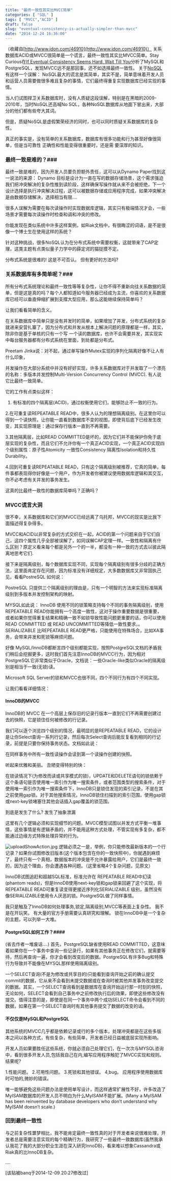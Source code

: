 ```yaml
---
title: "最终一致性其实比MVCC简单"
categories: [ "SQL" ]
tags: [ "MVCC","ACID" ]
draft: false
slug: "eventual-consistency-is-actually-simpler-than-mvcc"
date: "2014-12-24 16:36:00"
---
```


（收藏自[http://www.jdon.com/46910](http://www.jdon.com/46910)）
关系数据库ACID或MVCC很简单是一个谎言，最终一致性其实比MVCC简单。Stay Curious在[If Eventual Consistency Seems Hard, Wait Till You](http://www.xaprb.com/blog/2014/12/08/eventual-consistency-simpler-than-mvcc/)分析了MySQL和PostgreSQL，发现MVCC远不是那回事，还不如选择最终一致性。
关于[NoSQL](en.wikipedia.org/wiki/NoSQL)有这样一个误解：
NoSQL最大的谎言是其简单，其实不是，简单意味着开发人员和运营人员需要做很多难且复杂的事情，它们最终得重复实现数据库已经实现的事情。

当人们试图捍卫关系数据库时，没有人质疑这段误解，特别是在黑暗的2009-2010年，当时NoSQL还高喊No SQL，各种NoSQL数据库从地面下冒出来，大部分的他们都有些夸大其词。

但是，质疑NoSQL是虚假繁荣经济的同时，也可以同时质疑关系数据库的复杂性。

真正的事实是，没有简单的关系数据库，数据库有很多功能和行为甚至好像很简单，但是当可靠性 正确性和性能变得很重要时，还是需
要深厚的知识。

### 最终一致是难的？###
最终一致是难的，因为开发人员要负担额外责任，这可以从Dynamo Paper找到这一说法的来源：
Dynamo 目标是设计为一直在写的数据存储场景，这个需求强迫我们把冲突解决的复杂性推到读阶段，这样确保写操作就从来不会被拒绝，下一个设计选择是执行冲突解决过程，这可以被数据存储或应用程序完成，如果冲突解决是由数据存储解决，选择相当有限....

很多人误解为需要在每次读操作时实现数据库逻辑，其实只有极端情况才会，一些场景才需要每次读操作时检查和调和冲突的修改。

你能发现在类似系统中许多这样案例，如Riak文档中，有很晦涩的词语，是不是很像一个博士生在使用这样的系统？

针对这种挑战，很多NoSQL认为在分布式系统中需要权衡，这就带来了CAP定理，这类主题有点类似量子力学中的薛定谔的猫捉摸不定。

分布式系统是很难的! 这是不可否认。 但有更好的方法吗?
### 关系数据库有多简单呢？###
所有分布式系统理论和最终一致性等等复杂性，让你不得不重新向往关系数据的简单，但是这是真的吗？每个人都知道如今服务器已经成为主流，你喜欢的关系数据库已经可以垂直伸缩扩展到支撑大型应用，那么这能继续保持简单吗？

让我们看看简单的含义。

在关系数据库中简单只是没有并发时的简单，如果增加了并发，分布式系统的复杂就进来安营扎寨了，因为分布式和并发从根本上解决问题的原理都是一样，其实，除非你是基于单核的只有一个写 一个读的数据库，也许不会需要并发，其实现实中每台服务器都有分布式系统在里面，到处都是分布式。

Preetam Jinka说：对不起，通过单写操作Mutex实现的序列化隔离好像不让人有什么印象，

并发操作在大部分系统中并没有好好实现，许多关系数据库对于并发取了一个漂亮的名称：多版本并发控制Multi-Version Concurrency Control (MVCC). 有人说它比最终一致简单。

它的工作有点类似这样：
1. 有标准的四个隔离层(ACID)，通过权衡使用它们，能够防止不一致的行为。

2.在可重复读REPEATABLE READ中，很多人认为的理想隔离级别。在这里你可以得到一个读快照，让你能一直看到数据库不变的视图，即使背后底下已经发生改变，其实现原理是：通过保存行版本一直到不再需要。

3.其他隔离层，比如READ COMMITTED是坏的，因为它们并不能保护你免于底层实现的复杂性，而且它们不允许你有一个真正ACID实现，一个真正ACID实现四个级别属性：原子性Atomicity 一致性Consistency 隔离性Isolation和持久性Durability。

4.回到可重复读REPEATABLE READ，只有这个隔离级别被推荐，它真的简单，每件事都表现得你好像是一个用户，作为开发者你被建议使用数据库逻辑和其交互，你不必考虑有关并发的事务发生。

这真的比最终一致性的数据库简单吗？正确吗？

### MVCC谎言大洞 ###
很不幸，关系数据库和它们的MVCC已经远离了乌托邦，MVCC的现实是比我下面描述得复杂得多。

MVCC和ACID以非常复杂的方式交织在一起，ACID的第一个问题来自于它们自己，这四个属性几乎全部被误解了，如同误解CAP定理一样。一致性和隔离有什么区别？原定义看来每个都是另外一个的一半，都没有一种一致的方式去以彼此隔离地思考它们.

接下来是隔离级别，每个数据库实现不同，实现每个隔离级别有很多分歧的正确方法，这里面肯定存在问题，因为标准没有详细规定，大多数数据库又非常固执己见，看看PostreSQL 如何说：

PostreSQL 只提供三个隔离级别的理由是，只有一个明智的方法来实现标准隔离级别到多版本并发控制架构的映射。

MYSQL如此说：
InnoDB 使用不同的锁策略支持每个不同的事务隔离级别，使用REPEATABLE READ你能拥有一个高度一致性，这对于操作重要数据是很重要，或者如果你觉得重复结果和精确一致不如锁导致性能问题更重要的话，你可以使用READ COMMITTED 或 READ UNCOMMITTED等降低一致性要求，。SERIALIZABLE 比REPEATABLE READ更严格，只能使用在特殊场合，比如XA事务，会带来并发和死锁等麻烦问题。

好像 MySQL/InnoDB都断言四个级别都能实现，按照PostgreSQL文档的矛盾我们稍后会挖掘更多，这时我们首先注意InnoDB的MVCC行为，因为相对PostgreSQL它非常类似于Oracle，文档说：一些Oracle-like类似Oracle的隔离级别是相当于一致(无锁)读。


<!--more-->


Microsoft SQL Server的锁和MVCC也很不同，四个不同行为有四个不同实现。

让我们看看详细情况：

#### InnoDB的MVCC ####
InnoDB的 MVCC 在一个高层上保存旧的记录行版本一直到它们不再需要创建过去的快照，它是锁住任何被修改的行记录。

我们可以逐个浏览四个级别的情况，最明显的是REPEATABLE READ，它的设计是让你Select查询一系列行记录，然后每次Select查询后能反复看到相同的行记录，前提是只要你保持事务状态。文档如此说：

在同样事务中所有一致性读操作会读到第一个读操作创建的快照。

听起来优雅和美丽。 丑陋变得特别的快：

在锁读情况下(为修改而读或共享模式的锁)，UPDATE和DELETE语句的锁依赖于这个条语句是否使用唯一索引作为唯一搜索条件，或者范围类型的搜索条件，对于使用唯一索引作为唯一搜索条件下，InnoDB只是锁住发现的索引记录，不是在其之前使用gap锁。对于其他搜索情况，InnoDB锁住扫描到的索引范围，使用gap锁或next-key锁堵塞住其他会话插入gap覆盖的锁范围。

到底是发生了什么? 发生了抽象泄漏

这里有几个逻辑必须和实现细节的问题。MVCC模型试图以并发方式平衡一堆事情，这些事情是有逻辑矛盾的，并不能用这种方式处理，不管实现有多复杂，都不能通过边缘方式特殊处理异常的行为。

![uploadShowAction.jpg][1]
逻辑必须之一是，举例，你只能修改最新版本的一个行记录？如果你试图修改旧版本(这个版本包含在你的一致快照中)，你就遇到麻烦了，最终只有一个真相，数据版本的冲突是不允许暴露给用户，它们是最终一致的，因为这个理由，你会遭遇各种问题。（这里省略4个复杂问题，见原文）

InnoDB试图追赶和超越SQL标准，标准允许在 REPEATABLE READ中幻读(phantom reads)，但是InnoDB使用next-key锁和gap锁来回避了这个实现，将REPEATABLE READ可重复读变得更接近序列化SERIALIZABLE 级别，虽然没有像SERIALIZABLE使用令人厌恶的锁。PostgreSQL做了同样事情。

我只是触及了InnoDB如何处理事务,锁定,隔离级别,MVCC等表面上复杂性。 我不是在开玩笑。 有大量的官方手册需要认真研究和理解。 锁在InnoDB中是一个复杂的主题，可以列举一大堆。

#### PostgreSQL如何工作？####

(省去作者一堆废话....)
首先，PostgreSQL缺省使用READ COMMITTED，这意味着如果你在一个事务中查询一些记录行，如果有其他事务正在修改它们，就需要等待，然后再查询一遍，你才会看到改变后的数据。PostgreSQL有许多Bug和特殊行为导致并不能像在MYSQL那样使用隔离级别。

一个SELECT查询(不是为修改或共享目的)只能看到查询开始之前的确认提交commit的数据，它从来不会看到未提交数据或在查询时被其他并发事务改变提交的数据。其实，一个SELECT查询看到是数据库在查询开始运行那一时刻的快照，无论如何，SELECT会看到自己事务中之前修改执行后的效果，即使这些修改没有提交。值得注意的是，即使是在同一个事务中两个成功SELECT命令会看到不同的数据，如果在第一个SELECT查询时有其他事务提交了数据的改变的话。

#### 不仅仅是MySQL和PostgreSQL ####
其他系统的MVCC几乎都是依赖记录或行的多个版本，处理冲突都是在这些多版本之间以各种方式，有些复杂，有些简单，开发者已经日益被底层实现所影响。

开发人员如果要胜任这些系统，你就必须自己处理它们，在一次次与MYSQL咨询中，看到很多开发人员,包括我自己在内,编写应用程序触犯了MVCC实现和规则。 结果呢?

1.性能问题。
2.可用性问题。
3.死锁和其他错误。
4,bug。 应用程序使用数据库时可怕的,微妙的错误。

唯一能够避免这些问题办法是使用单写设计，而这样通常扩展性不好，许多改造了MyISAM数据库的开发人员不明白为什么MyISAM不能扩展。(Many a MyISAM has been reinvented by database developers who don’t understand why MyISAM doesn’t scale.)

### 回到最终一致性 ###
与之前复杂性噩梦相比，我不能肯定最终一致性真的对于开发者来说很难处理，开发者总是需要注意实现的每个精确行为，我研究了一些最终一致数据库(虽然我承认我花了我的大部分职业生涯在深入研究InnoDB)，看来难以想象Cassandra或Riak真的比InnoDB复杂。

....

[该贴被banq于2014-12-09 20:27修改过]

  [1]: https://imgs.gnux.cn/usr/uploads/2015/01/3828580559.jpg